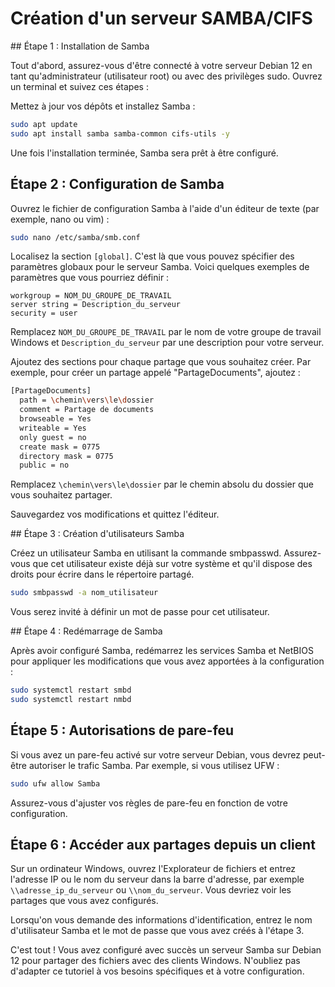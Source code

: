 # Création d'un serveur SAMBA/CIFS

## Étape 1 : Installation de Samba

Tout d'abord, assurez-vous d'être connecté à votre serveur Debian 12 en tant qu'administrateur (utilisateur root) ou avec des privilèges sudo. Ouvrez un terminal et suivez ces étapes :

Mettez à jour vos dépôts et installez Samba :

```bash
sudo apt update
sudo apt install samba samba-common cifs-utils -y
```
Une fois l'installation terminée, Samba sera prêt à être configuré.

## Étape 2 : Configuration de Samba

Ouvrez le fichier de configuration Samba à l'aide d'un éditeur de texte (par exemple, nano ou vim) :

```bash
sudo nano /etc/samba/smb.conf
```

Localisez la section `[global]`. C'est là que vous pouvez spécifier des paramètres globaux pour le serveur Samba. Voici quelques exemples de paramètres que vous pourriez définir :

```text
workgroup = NOM_DU_GROUPE_DE_TRAVAIL
server string = Description_du_serveur
security = user
```
Remplacez `NOM_DU_GROUPE_DE_TRAVAIL` par le nom de votre groupe de travail Windows et `Description_du_serveur` par une description pour votre serveur.

Ajoutez des sections pour chaque partage que vous souhaitez créer. Par exemple, pour créer un partage appelé "PartageDocuments", ajoutez :

```bash
[PartageDocuments]
  path = \chemin\vers\le\dossier
  comment = Partage de documents
  browseable = Yes
  writeable = Yes
  only guest = no
  create mask = 0775
  directory mask = 0775 
  public = no
```

Remplacez `\chemin\vers\le\dossier` par le chemin absolu du dossier que vous souhaitez partager.

Sauvegardez vos modifications et quittez l'éditeur.

## Étape 3 : Création d'utilisateurs Samba

Créez un utilisateur Samba en utilisant la commande smbpasswd. Assurez-vous que cet utilisateur existe déjà sur votre système et qu'il dispose des droits pour écrire dans le répertoire partagé.

```bash
sudo smbpasswd -a nom_utilisateur
```

Vous serez invité à définir un mot de passe pour cet utilisateur.

## Étape 4 : Redémarrage de Samba

Après avoir configuré Samba, redémarrez les services Samba et NetBIOS pour appliquer les modifications que vous avez apportées à la configuration :

```bash
sudo systemctl restart smbd
sudo systemctl restart nmbd
```

## Étape 5 : Autorisations de pare-feu

Si vous avez un pare-feu activé sur votre serveur Debian, vous devrez peut-être autoriser le trafic Samba. Par exemple, si vous utilisez UFW :

```bash
sudo ufw allow Samba
```

Assurez-vous d'ajuster vos règles de pare-feu en fonction de votre configuration.

## Étape 6 : Accéder aux partages depuis un client

Sur un ordinateur Windows, ouvrez l'Explorateur de fichiers et entrez l'adresse IP ou le nom du serveur dans la barre d'adresse, par exemple `\\adresse_ip_du_serveur` ou `\\nom_du_serveur`. Vous devriez voir les partages que vous avez configurés.

Lorsqu'on vous demande des informations d'identification, entrez le nom d'utilisateur Samba et le mot de passe que vous avez créés à l'étape 3.
 
C'est tout ! Vous avez configuré avec succès un serveur Samba sur Debian 12 pour partager des fichiers avec des clients Windows. N'oubliez pas d'adapter ce tutoriel à vos besoins spécifiques et à votre configuration.